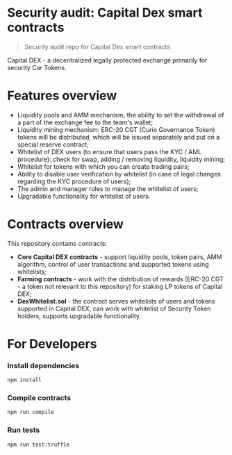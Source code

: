 # Security audit: Capital Dex smart contracts

> Security audit repo for Capital Dex smart contracts

Capital DEX - a decentralized legally protected exchange primarily for security Car Tokens.

# Features overview

- Liquidity pools and AMM mechanism, the ability to set the withdrawal of a part of the exchange fee to the team's wallet;
- Liquidity mining mechanism: ERC-20 CGT (Curio Governance Token) tokens will be distributed, which will be issued separately and put on a special reserve contract;
- Whitelist of DEX users (to ensure that users pass the KYC / AML procedure): check for swap, adding / removing liquidity, liquidity mining;
- Whitelist for tokens with which you can create trading pairs;
- Ability to disable user verification by whitelist (in case of legal changes regarding the KYC procedure of users);
- The admin and manager roles to manage the whitelist of users;
- Upgradable functionality for whitelist of users.

# Contracts overview

This repository contains contracts:
- **Core Capital DEX contracts** - support liquidity pools, token pairs, AMM algorithm, control of user transactions and supported tokens using whitelists;
- **Farming contracts** - work with the distribution of rewards (ERC-20 CGT - a token not relevant to this repository) for staking LP tokens of Capital DEX;
- **DexWhitelist.sol** - the contract serves whitelists of users and tokens supported in Capital DEX, can work with whitelist of Security Token holders, supports upgradable functionality.

# For Developers

### Install dependencies

```sh
npm install
```


### Compile contracts

```sh
npm run compile
```

### Run tests

```sh
npm run test:truffle
```
